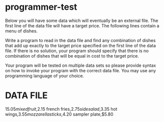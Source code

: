 programmer-test
===============

Below you will have some data which will eventually be an external file. The first line of the data file will have a 
target price. The following lines contain a menu of dishes.

Write a program to read in the data file and find any combination of dishes that add up exactly to the target 
price specified on the first line of the data file. If there is no solution, your program should specify that 
there is no combination of dishes that will be equal in cost to the target price.

Your program will be tested on multiple data sets so please provide syntax on how to invoke your program with 
the correct data file. You may use any programming language of your choice.



DATA FILE
=========

$15.05
mixed fruit,$2.15
french fries,$2.75
side salad,$3.35
hot wings,$3.55
mozzarella sticks,$4.20
sampler plate,$5.80
